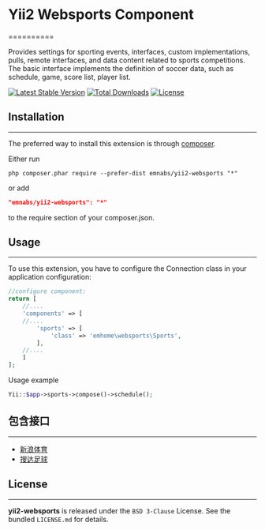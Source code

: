 # Yii2 Websports Component
==========

Provides settings for sporting events, interfaces, custom implementations, pulls, remote interfaces, and data content related to sports competitions. The basic interface implements the definition of soccer data, such as schedule, game, score list, player list.

[![Latest Stable Version](https://poser.pugx.org/emnabs/yii2-websports/v/stable.png)](https://packagist.org/packages/emnabs/yii2-websports)
[![Total Downloads](https://poser.pugx.org/emnabs/yii2-websports/downloads.png)](https://packagist.org/packages/emnabs/yii2-websports)
[![License](https://poser.pugx.org/emnabs/yii2-websports/license.png)](https://packagist.org/packages/emnabs/yii2-websports)


## Installation
---------------

The preferred way to install this extension is through [composer](http://getcomposer.org/download/).

Either run

```
php composer.phar require --prefer-dist emnabs/yii2-websports "*"
```

or add

```json
"emnabs/yii2-websports": "*"
```

to the require section of your composer.json.

## Usage
--------

To use this extension, you have to configure the Connection class in your application configuration:

```php
//configure component:
return [
    //....
    'components' => [
	//....
        'sports' => [
            'class' => 'emhome\websports\Sports',
        ],
	//....
    ]
];
```

Usage example

```php
Yii::$app->sports->compose()->schedule();
```

## 包含接口
-----------

* [新浪体育](http://sports.sina.com.cn/)
* [搜达足球](http://www.sodasoccer.com/)


## License
----------

**yii2-websports** is released under the `BSD 3-Clause` License. See the bundled `LICENSE.md` for details.